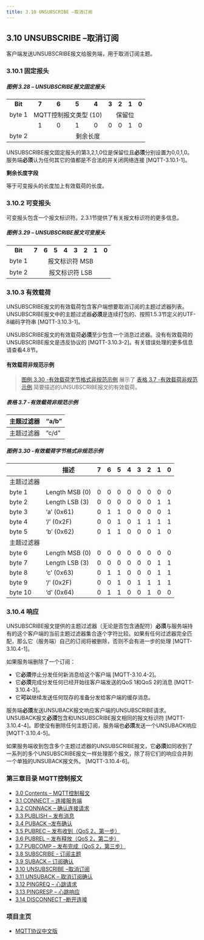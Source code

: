```yaml
---
title: 3.10 UNSUBSCRIBE –取消订阅
---
```

## 3.10 UNSUBSCRIBE –取消订阅

客户端发送UNSUBSCRIBE报文给服务端，用于取消订阅主题。

### 3.10.1 固定报头

##### 图例 3.28 – UNSUBSCRIBE报文固定报头

<table style="text-align:center">
   <tr>
     <td align="center"><strong>Bit</strong></td>
     <td align="center"><strong>7</strong></td>
     <td align="center"><strong>6</strong></td>
     <td align="center"><strong>5</strong></td>
     <td align="center"><strong>4</strong></td>
     <td align="center"><strong>3</strong></td>
     <td align="center"><strong>2</strong></td>
     <td align="center"><strong>1</strong></td>
     <td align="center"><strong>0</strong></td>
   </tr>
   <tr>
     <td>byte 1</td>
     <td colspan="4" align="center">MQTT控制报文类型 (10)</td>
     <td colspan="4" align="center">保留位</td>
   </tr>
   <tr>
       <td></td>
       <td align="center">1</td>
       <td align="center">0</td>
       <td align="center">1</td>
       <td align="center">0</td>
       <td align="center">0</td>
       <td align="center">0</td>
       <td align="center">1</td>
       <td align="center">0</td>
     </tr>
   <tr>
     <td>byte 2</td>
     <td colspan="8" align="center">剩余长度</td>
   </tr>
 </table>

UNSUBSCRIBE报文固定报头的第3,2,1,0位是保留位且**必须**分别设置为0,0,1,0。服务端**必须**认为任何其它的值都是不合法的并关闭网络连接 \[MQTT-3.10.1-1\]。

**剩余长度字段**

等于可变报头的长度加上有效载荷的长度。

### 3.10.2 可变报头

可变报头包含一个报文标识符。2.3.1节提供了有关报文标识符的更多信息。

##### 图例 3.29 – UNSUBSCRIBE报文可变报头

<table style="text-align:center">
   <tr>
     <td align="center"><strong>Bit</strong></td>
     <td align="center"><strong>7</strong></td>
     <td align="center"><strong>6</strong></td>
     <td align="center"><strong>5</strong></td>
     <td align="center"><strong>4</strong></td>
     <td align="center"><strong>3</strong></td>
     <td align="center"><strong>2</strong></td>
     <td align="center"><strong>1</strong></td>
     <td align="center"><strong>0</strong></td>
   </tr>
   <tr>
     <td>byte 1</td>
     <td colspan="8" align="center">报文标识符 MSB</td>
   </tr>
   <tr>
     <td>byte 2</td>
     <td colspan="8" align="center">报文标识符 LSB</td>
   </tr>
 </table>

### 3.10.3 有效载荷

UNSUBSCRIBE报文的有效载荷包含客户端想要取消订阅的主题过滤器列表。UNSUBSCRIBE报文中的主题过滤器**必须**是连续打包的、按照1.5.3节定义的UTF-8编码字符串 \[MQTT-3.10.3-1\]。

UNSUBSCRIBE报文的有效载荷**必须**至少包含一个消息过滤器。没有有效载荷的UNSUBSCRIBE报文是违反协议的 \[MQTT-3.10.3-2\]。有关错误处理的更多信息请查看4.8节。

#### 有效载荷非规范示例

> [图例 3.30 -有效载荷字节格式非规范示例](#_Figure_3.30_-) 展示了 [表格 3.7 -有效载荷非规范示例](#_Table3.6_-_Payload) 简要描述的UNSUBSCRIBE报文的有效载荷。

##### 表格 3.7 -有效载荷非规范示例

| 主题过滤器 | “a/b” |
|------------|-------|
| 主题过滤器 | “c/d” |

##### 图例 3.30 -有效载荷字节格式非规范示例

|            | **描述**       | **7** | **6** | **5** | **4** | **3** | **2** | **1** | **0** |
|------------|----------------|-------|-------|-------|-------|-------|-------|-------|-------|
| 主题过滤器 |
| byte 1     | Length MSB (0) | 0     | 0     | 0     | 0     | 0     | 0     | 0     | 0     |
| byte 2     | Length LSB (3) | 0     | 0     | 0     | 0     | 0     | 0     | 1     | 1     |
| byte 3     | ‘a’ (0x61)     | 0     | 1     | 1     | 0     | 0     | 0     | 0     | 1     |
| byte 4     | ‘/’ (0x2F)     | 0     | 0     | 1     | 0     | 1     | 1     | 1     | 1     |
| byte 5     | ‘b’ (0x62)     | 0     | 1     | 1     | 0     | 0     | 0     | 1     | 0     |
| 主题过滤器 |
| byte 6     | Length MSB (0) | 0     | 0     | 0     | 0     | 0     | 0     | 0     | 0     |
| byte 7     | Length LSB (3) | 0     | 0     | 0     | 0     | 0     | 0     | 1     | 1     |
| byte 8     | ‘c’ (0x63)     | 0     | 1     | 1     | 0     | 0     | 0     | 1     | 1     |
| byte 9     | ‘/’ (0x2F)     | 0     | 0     | 1     | 0     | 1     | 1     | 1     | 1     |
| byte 10    | ‘d’ (0x64)     | 0     | 1     | 1     | 0     | 0     | 1     | 0     | 0     |

### 3.10.4 响应

UNSUBSCRIBE报文提供的主题过滤器（无论是否包含通配符）**必须**与服务端持有的这个客户端的当前主题过滤器集合逐个字符比较。如果有任何过滤器完全匹配，那么它（服务端）自己的订阅将被删除，否则不会有进一步的处理 \[MQTT-3.10.4-1\]。

如果服务端删除了一个订阅：

-   它**必须**停止分发任何新消息给这个客户端 \[MQTT-3.10.4-2\]。
-   它**必须**完成分发任何已经开始往客户端发送的QoS 1和QoS 2的消息 \[MQTT-3.10.4-3\]。
-   它**可以**继续发送任何现存的准备分发给客户端的缓存消息。

服务端**必须**发送UNSUBACK报文响应客户端的UNSUBSCRIBE请求。UNSUBACK报文**必须**包含和UNSUBSCRIBE报文相同的报文标识符 \[MQTT-3.10.4-4\]。即使没有删除任何主题订阅，服务端也**必须**发送一个UNSUBACK响应 \[MQTT-3.10.4-5\]。

如果服务端收到包含多个主题过滤器的UNSUBSCRIBE报文，它**必须**如同收到了一系列的多个UNSUBSCRIBE报文一样处理那个报文，除了将它们的响应合并到一个单独的UNSUBACK报文外。 \[MQTT-3.10.4-6\]。


### 第三章目录 MQTT控制报文

- [3.0 Contents – MQTT控制报文](03-ControlPackets.md)
- [3.1 CONNECT – 连接服务端](0301-CONNECT.md)
- [3.2 CONNACK – 确认连接请求](0302-CONNACK.md)
- [3.3 PUBLISH – 发布消息](0303-PUBLISH.md)
- [3.4 PUBACK –发布确认](0304-PUBACK.md)
- [3.5 PUBREC – 发布收到（QoS 2，第一步）](0305-PUBREC.md)
- [3.6 PUBREL – 发布释放（QoS 2，第二步）](0306-PUBREL.md)
- [3.7 PUBCOMP – 发布完成（QoS 2，第三步）](0307-PUBCOMP.md)
- [3.8 SUBSCRIBE - 订阅主题](0308-SUBSCRIBE.md)
- [3.9 SUBACK – 订阅确认](0309-SUBACK.md)
- [3.10 UNSUBSCRIBE –取消订阅](0310-UNSUBSCRIBE.md)
- [3.11 UNSUBACK – 取消订阅确认](0311-UNSUBACK.md)
- [3.12 PINGREQ – 心跳请求](0312-PINGREQ.md)
- [3.13 PINGRESP – 心跳响应](0313-PINGRESP.md)
- [3.14 DISCONNECT –断开连接](0314-DISCONNECT.md)

### 项目主页

- [MQTT协议中文版](https://github.com/mcxiaoke/mqtt)



